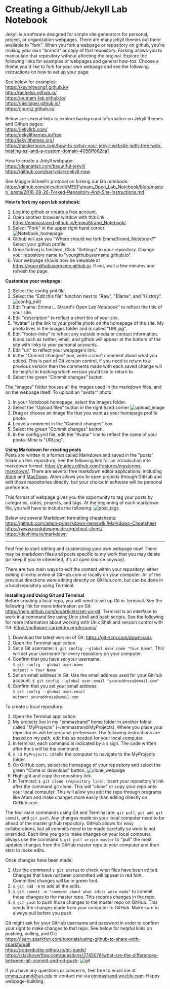 # Creating a Github/Jekyll Lab Notebook

Jekyll is a software designed for simple site generators for personal, project, or organization webpages. There are many jekyll themes out there available to "fork". When you fork a webpage or repository on github, you're making your own "branch" or copy of that repository. Forking allows you to manipulate that repository without affecting the original. Explore the following links for examples of webpages and general how-tos. Choose a theme you'd like to fork for your own webpage and see the following instructions on how to set up your page.

See below for examples:  
https://kevinhwong1.github.io/  
http://rachelss.github.io/  
https://putnam-lab.github.io/  
https://njsilbiger.github.io/  
https://jpuritz.github.io/

Below are several links to explore background information on Jekyll themes and Github pages:  
https://jekyllrb.com/  
https://jekyllthemes.io/free  
http://jekyllthemes.org/  
https://hackernoon.com/how-to-setup-your-jekyll-website-with-free-web-hosting-ssl-and-a-custom-domain-4056ff862ca1

How to create a Jekyll webpage:  
https://deanattali.com/beautiful-jekyll/  
https://github.com/barryclark/jekyll-now

See Maggie Schedl's protocol on forking our lab notebook:
https://github.com/meschedl/MESPutnam_Open_Lab_Notebook/blob/master/_posts/2018-09-26-Forked-Repository-And-Site-Instructions.md  

**How to fork my open lab notebook:**  
1. Log into github or create a free account.
2. Open another browser window with this link: https://emmastrand.github.io/EmmaStrand_Notebook/.  
3. Select "Fork" in the upper right hand corner:  
![Notebook_homepage](https://github.com/emmastrand/EmmaStrand_Notebook/blob/master/images/create_fork.png?raw=true)
4. Github will ask you "Where should we fork EmmaStrand_Notebook?" Select your github profile.
5. Once forking is finished, Click "Settings" in your repository. Change your repository name to "yourgithubusername.github.io".
6. Your webpage should now be viewable at https://yourgithubusername.github.io. If not, wait a few minutes and refresh the page.

**Customize your webpage:**
1. Select the config.yml file.
2. Select the "Edit this file" function next to "Raw", "Blame", and "History".
![config_edit](https://github.com/emmastrand/EmmaStrand_Notebook/blob/master/images/edit_config.png?raw=true)
3. Edit "name: Emma L. Strand's Open Lab Notebook" to reflect the title of your site.
4. Edit "description" to reflect a short bio of your site.
5. "Avatar" is the link to your profile photo on the homepage of the site. My photo lives in the images folder and is called "URI.jpg".
6. Edit "footer-links" to reflect any outside media or contact information. Icons such as twitter, email, and github will appear at the bottom of the site with links to your personal accounts.
7. Edit "url" to reflect your webpage's link.
8. In the "Commit changes" box, write a short comment about what you edited. This is part of Git version control, if you need to return to a previous version then the comments made with each saved change will be helpful in tracking which version you'd like to return to.
9. Select the green "Commit changes" button.

The "images" folder houses all the images used in the markdown files, and on the webpage itself.
To upload an "avatar" photo:
1. In your Notebook homepage, select the images folder.
2. Select the "Upload files" button in the right hand corner
![upload_image](https://github.com/emmastrand/EmmaStrand_Notebook/blob/master/images/upload_image.png?raw=true)
3. Drag or choose an image file that you want as your homepage profile photo.
4. Leave a comment in the "Commit changes" box.
5. Select the green "Commit changes" button.
6. In the config.yml file, edit the "Avatar" line to reflect the name of your photo. Mine is "URI.jpg".

**Using Markdown for creating posts**  
Posts are written in a format called Markdown and saved in the "posts" folder on this repository. See the following link for an introduction into markdown format: https://guides.github.com/features/mastering-markdown/. There are several free markdown editor applications, including [Atom](https://atom.io/) and [MacDown](https://macdown.uranusjr.com/). Atom allows you to open projects through GitHub and edit those repositories directly, but your choice in software will be personal preference.

This format of webpage gives you the opportunity to tag your posts by categories, dates, projects, and tags. At the beginning of each markdown file, you will have to include the following:
![post_tags](https://github.com/emmastrand/EmmaStrand_Notebook/blob/master/images/post_tags.png?raw=true)

Below are several Markdown formatting cheatsheets:  
https://github.com/adam-p/markdown-here/wiki/Markdown-Cheatsheet  
https://www.markdownguide.org/cheat-sheet/  
https://devhints.io/markdown  

---
Feel free to start editing and customizing your own webpage now! There may be markdown files and posts specific to my work that you may delete (or keep if you're interested, it's all open source anyway).

There are two main ways to edit the content within your repository: either editing directly online at GitHub.com or locally on your computer. All of the previous directions were editing directly on GitHub.com, but can be done in a local repository using Terminal.

**Installing and Using Git and Terminal**  
Before creating a local repo, you will need to set up Git in Terminal. See the following link for more information on Git: https://help.github.com/en/articles/set-up-git. Terminal is an interface to work in a command line using Unix shell and bash scripts. See the following for more information about working with Unix Shell and version control with Git: https://software-carpentry.org/lessons/.

1. Download the latest version of Git: https://git-scm.com/downloads
2. Open the Terminal application.
3. Set a Git username: `$ git config --global user.name "Your Name"`. This will set your username for every repository on your computer.
4. Confirm that you have set your username:  
`$ git config --global user.name`  
`output: > Your Name`  
5. Set an email address in Git. Use the email address used for your GitHub account. `$ git config --global user.email "youraddress@email.com"`
6. Confirm that you set your email address:  
`$ git config --global user.email`  
`output: youraddress@email.com`

To create a local repository:
1. Open the Terminal application.
2. My projects live in my "emmastrand" home folder in another folder called "MyProjects" (~/emmastrand/MyProjects). Where you place your repositories will be personal preference. The following instructions are based on my path, edit this as needed for your local computer.
3. In terminal, each command is indicated by a `$` sign. The code written after the `$` will be the command.
4. `$ cd MyProjects`. `cd` tells the computer to navigate to the MyProjects folder.
5. On GitHub.com, select the homepage of your repository and select the green "Clone or download" button.
![clone_webpage](https://github.com/emmastrand/EmmaStrand_Notebook/blob/master/images/clone_webpage.png?raw=true)
6. Highlight and copy the repository link.
7. In Terminal:  `$ git clone (repository link)`. Insert your repository's link after the command git clone. This will "clone" or copy your repo onto your local computer. This will allow you edit the repo through programs like Atom and make changes more easily than editing directly on GitHub.com.

The four main commands using Git and Terminal are: `git pull`, `git add`, `git commit`, and `git push`. Any changes made on your local computer need to be ahead of the master github repository. GitHub allows for easy collaborations, but all commits need to be made carefully so work is not overrided. Each time you go to make changes on your local computer, always use the command `$ git pull origin master` to "pull" the most updates changes from the GitHub master repo to your computer and then start to make edits.

Once changes have been made:
1. Use the command `$ git status` to check what files have been edited. Changes that have not been committed will appear in red font. Committed changes will be in green font.
2. `$ git add -A` to add all the edits.
3. `$ git commit -m "comment about what edits were made"` to commit those changes to the master repo. This records changes in the repo.
4. `$ git push` to push those changes to the master repo on GitHub. This sends the changes made from your computer to GitHub. Make sure to always pull before you push.

Git might ask for your GitHub username and password in order to confirm your right to make changes to that repo.
See below for helpful links on pushing, pulling, and Git:  
https://learn.sparkfun.com/tutorials/using-github-to-share-with-sparkfun/all  
https://rogerdudler.github.io/git-guide/  
https://stackoverflow.com/questions/2745076/what-are-the-differences-between-git-commit-and-git-push:
![git](https://i.stack.imgur.com/MgaV9.png)


If you have any questions or concerns, feel free to email me at emma_strand@uri.edu or contact me via [emmastrand.weebly.com](emmastrand.weebly.com). Happy webpage-building.
